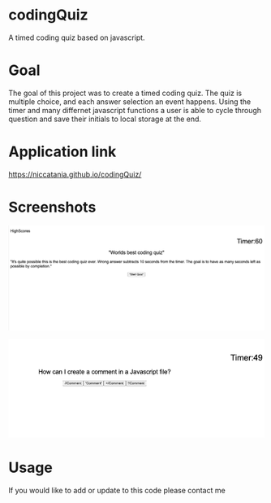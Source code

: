 # codingQuiz
A timed coding quiz based on javascript. 

# Goal
The goal of this project was to create a timed coding quiz. The quiz is multiple choice, and each answer selection an event happens. Using the timer and many differnet javascript functions a user is able to cycle through question and save their initials to local storage at the end. 

# Application link
https://niccatania.github.io/codingQuiz/


# Screenshots

![Main screen](screenshots/main.png)

![Question](screenshots/quest.png)
 
# Usage

If you would like to add or update to this code please contact me

